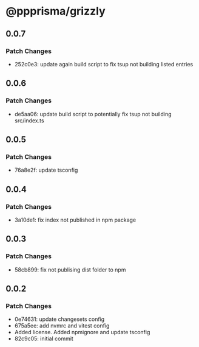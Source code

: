 # @ppprisma/grizzly

## 0.0.7

### Patch Changes

- 252c0e3: update again build script to fix tsup not building listed entries

## 0.0.6

### Patch Changes

- de5aa06: update build script to potentially fix tsup not building src/index.ts

## 0.0.5

### Patch Changes

- 76a8e2f: update tsconfig

## 0.0.4

### Patch Changes

- 3a10de1: fix index not published in npm package

## 0.0.3

### Patch Changes

- 58cb899: fix not publising dist folder to npm

## 0.0.2

### Patch Changes

- 0e74631: update changesets config
- 675a5ee: add nvmrc and vitest config
- Added license. Added npmignore and update tsconfig
- 82c9c05: initial commit
